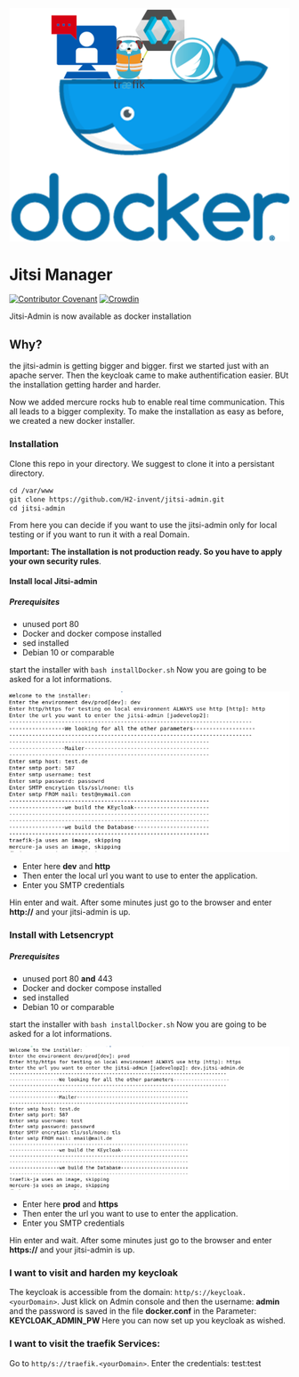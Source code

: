 
![](docs/images/jitsi-admin-docker.png)

# Jitsi Manager

[![Contributor Covenant](https://img.shields.io/badge/Contributor%20Covenant-v2.0%20adopted-ff69b4.svg)](code_of_conduct.md)
[![Crowdin](https://badges.crowdin.net/jitsi-admin/localized.svg)](https://crowdin.com/project/jitsi-admin)

Jitsi-Admin is now available as docker installation
## Why?
the jitsi-admin is getting bigger and bigger.
first we started just with an apache server. Then the keycloak came to make authentification easier. BUt the installation getting harder and harder.

Now we added mercure rocks hub to enable real time communication.
This all leads to a bigger complexity. To make the installation as easy as before, we created a new docker installer.


### Installation
Clone this repo in your directory.
We suggest to clone it into a persistant directory.

```
cd /var/www
git clone https://github.com/H2-invent/jitsi-admin.git
cd jitsi-admin
```
From here you can decide if you want to use the jitsi-admin only for local testing or if you want to run it with a real Domain.

**Important: The installation is not production ready. So you have to apply your own security rules**.

#### Install local Jitsi-admin
##### Prerequisites
* unused port 80
* Docker and docker compose installed
* sed installed
* Debian 10 or comparable

start the installer with
`bash installDocker.sh`
Now you are going to be asked for a lot informations.

![](docs/images/installDocker.PNG)

* Enter here **dev** and **http**
* Then enter the local url you want to use to enter the application.
* Enter you SMTP credentials

Hin enter and wait. After some minutes just go to the browser and enter **http://<yourDomain>** and your jitsi-admin is up.

### Install with Letsencrypt
##### Prerequisites
* unused port 80 **and** 443
* Docker and docker compose installed
* sed installed
* Debian 10 or comparable

start the installer with
`bash installDocker.sh`
Now you are going to be asked for a lot informations.

![](docs/images/installDockerProd.PNG)

* Enter here **prod** and **https**
* Then enter the  url you want to use to enter the application.
* Enter you SMTP credentials

Hin enter and wait.
After some minutes just go to the browser and enter **https://<yourDomain>** and your jitsi-admin is up.

### I want to visit and harden my keycloak

The keycloak is accessible from the domain: `http/s://keycloak.<yourDomain>`. 
Just klick on Admin console and then the username: **admin** and the password is saved in the file **docker.conf** in the Parameter: **KEYCLOAK_ADMIN_PW**
Here you can now set up you keycloak as wished.


### I want to visit the traefik Services:
Go to `http/s://traefik.<yourDomain>`.
Enter the credentials: test:test

